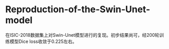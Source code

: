 # Reproduction-of-the-Swin-Unet-model
在ISIC-2018数据集上对Swin-Unet模型进行的复现。初步结果尚可，经200轮训练模型Dice loss收敛于0.225左右。
